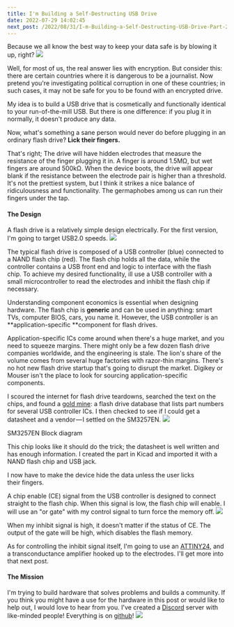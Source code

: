 ```yaml
---
title: I'm Building a Self-Destructing USB Drive
date: 2022-07-29 14:02:45
next_post: /2022/08/31/I-m-Building-a-Self-Destructing-USB-Drive-Part-2/
---
```


Because we all know the best way to keep your data safe is by blowing it up, right?
![](https://cdn-images-1.medium.com/max/1024/1*3NhahmZ5sI8ZNdo98FUSsg.png)

Well, for most of us, the real answer lies with encryption. But consider this: there are certain countries where it is dangerous to be a journalist. Now pretend you're investigating political corruption in one of these countries; in such cases, it may not be safe for you to be found with an encrypted drive.

My idea is to build a USB drive that is cosmetically and functionally identical to your run-of-the-mill USB. But there is one difference: if you plug it in normally, it doesn't produce any data.

Now, what's something a sane person would never do before plugging in an ordinary flash drive? **Lick their fingers.**

That's right; The drive will have hidden electrodes that measure the resistance of the finger plugging it in. A finger is around 1.5MΩ, but wet fingers are around 500kΩ. When the device boots, the drive will appear blank if the resistance between the electrode pair is higher than a threshold. It's not the prettiest system, but I think it strikes a nice balance of ridiculousness and functionality. The germaphobes among us can run their fingers under the tap.

#### The Design

A flash drive is a relatively simple design electrically. For the first version, I'm going to target USB2.0 speeds.
![](https://cdn-images-1.medium.com/max/822/1*5AksmpJAY73SdXFekJQ43g.png)

The typical flash drive is composed of a USB controller (blue) connected to a NAND flash chip (red). The flash chip holds all the data, while the controller contains a USB front end and logic to interface with the flash chip. To achieve my desired functionality, ill use a USB controller with a small microcontroller to read the electrodes and inhibit the flash chip if necessary.

Understanding component economics is essential when designing hardware. The flash chip is **generic** and can be used in anything: smart TVs, computer BIOS, cars, you name it. However, the USB controller is an **application-specific **component for flash drives.

Application-specific ICs come around when there's a huge market, and you need to squeeze margins. There might only be a few dozen flash drive companies worldwide, and the engineering is stale. The lion's share of the volume comes from several huge factories with razor-thin margins. There's no hot new flash drive startup that's going to disrupt the market. Digikey or Mouser isn't the place to look for sourcing application-specific components.

I scoured the internet for flash drive teardowns, searched the text on the chips, and found a [gold mine](http://www.pc-3000flash.com/solbase/index.php?lang=eng): a flash drive database that lists part numbers for several USB controller ICs. I then checked to see if I could get a datasheet and a vendor — I settled on the SM3257EN.
![](https://cdn-images-1.medium.com/max/526/1*WzMwtEIlDvDrRhlVkKydTA.png)<figcaption>SM3257EN Block diagram</figcaption>

This chip looks like it should do the trick; the datasheet is well written and has enough information. I created the part in Kicad and imported it with a NAND flash chip and USB jack.

I now have to make the device hide the data unless the user licks their fingers.

A chip enable (CE) signal from the USB controller is designed to connect straight to the flash chip. When this signal is low, the flash chip will enable. I will use an &quot;or gate&quot; with my control signal to turn force the memory off.
![](https://cdn-images-1.medium.com/max/724/1*7iut5aVjWoNkCJbMzP3jbA.png)

When my inhibit signal is high, it doesn't matter if the status of CE. The output of the gate will be high, which disables the flash memory.

As for controlling the inhibit signal itself, I'm going to use an [ATTINY24](https://www.digikey.ca/en/products/detail/microchip-technology/ATTINY24A-CCUR/2357342), and a transconductance amplifier hooked up to the electrodes. I'll get more into that next post.

#### The Mission

I'm trying to build hardware that solves problems and builds a community. If you think you might have a use for the hardware in this post or would like to help out, I would love to hear from you. I've created a [Discord](https://discord.gg/EtZT7mjNuM) server with like-minded people! Everything is on [github](https://github.com/Machine-Hum/ovrdrive)!
![](https://cdn-images-1.medium.com/max/799/1*qaew9czYRuC--KSqTZQRDg.png)


